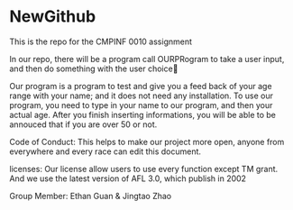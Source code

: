 # NewGithub

This is the repo for the CMPINF 0010 assignment

In our repo, there will be a program call OURPRogram to take a user input, and then do something with the user choice👀

Our program is a program to test and give you a feed back of your age range with your name; and it does not need any installation. To use our program, you need to type in your name to our program, and then your actual age. After you finish inserting informations, you will be able to be annouced that if you are over 50 or not.

Code of Conduct: This helps to make our project more open, anyone from everywhere and every race can edit this document.

licenses: Our license allow users to use every function except TM grant. And we use the latest version of AFL 3.0, which publish in 2002

Group Member: Ethan Guan & Jingtao Zhao
